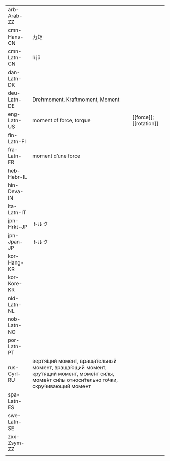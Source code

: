 | | | |
|-|-|-|
| arb-Arab-ZZ |  |  |
| cmn-Hans-CN | 力矩 |  |
| cmn-Latn-CN | lì jǔ |  |
| dan-Latn-DK |  |  |
| deu-Latn-DE | Drehmoment, Kraftmoment, Moment |  |
| eng-Latn-US | moment of force, torque | [[force]]; [[rotation]] |
| fin-Latn-FI |  |  |
| fra-Latn-FR | moment d’une force |  |
| heb-Hebr-IL |  |  |
| hin-Deva-IN |  |  |
| ita-Latn-IT |  |  |
| jpn-Hrkt-JP | トルク |  |
| jpn-Jpan-JP | トルク |  |
| kor-Hang-KR |  |  |
| kor-Kore-KR |  |  |
| nld-Latn-NL |  |  |
| nob-Latn-NO |  |  |
| por-Latn-PT |  |  |
| rus-Cyrl-RU | вертя́щий момент, враща́тельный момент, враща́ющий момент, кру́тящий момент, моме́нт си́лы, моме́нт си́лы относи́тельно то́чки, скру́чивающий момент |  |
| spa-Latn-ES |  |  |
| swe-Latn-SE |  |  |
| zxx-Zsym-ZZ |  |  |
|  |  |  |

